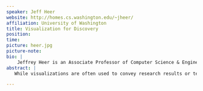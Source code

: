 ```yaml
---
speaker: Jeff Heer
website: http://homes.cs.washington.edu/~jheer/
affiliation: University of Washington
title: Visualization for Discovery
position: 
time:
picture: heer.jpg
picture-note: 
bio: |
    Jeffrey Heer is an Associate Professor of Computer Science & Engineering at the University of Washington, where he directs the Interactive Data Lab and conducts research on data visualization, human-computer interaction and social computing. The visualization tools developed by his lab (D3.js, Vega, Protovis, Prefuse) are used by researchers, companies and thousands of data enthusiasts around the world. His group's research papers have received awards at the premier venues in Human-Computer Interaction and Information Visualization (ACM CHI, ACM UIST, IEEE InfoVis, IEEE VAST, EuroVis). Other awards include MIT Technology Review's TR35 (2009), a Sloan Foundation Research Fellowship (2012), and a Moore Foundation Data-Driven Discovery Investigator award (2014). Jeff holds BS, MS and PhD degrees in Computer Science from UC Berkeley (whom he then betrayed to go teach at Stanford from 2009 to 2013). Jeff is also a co-founder of Trifacta, a provider of interactive tools for scalable data transformation.
abstract: |
   While visualizations are often used to convey research results or tell data-driven stories, they can also be powerful tools for discovery. General visualization tools typically require manual specification of views: analysts must select data variables and then choose which transformations and visual encodings to apply. While well-suited to answering targeted questions, this interaction model may impose a tedious specification process that impedes broad consideration of the data, particularly in the early stages of analysis. In this talk, I will present our work designing tools for more comprehensive and efficient data exploration. Our primary approach is to develop mixed-initiative systems for steerable, interactive browsing of recommended visualizations, chosen according to statistical and perceptual measures.

---
```





